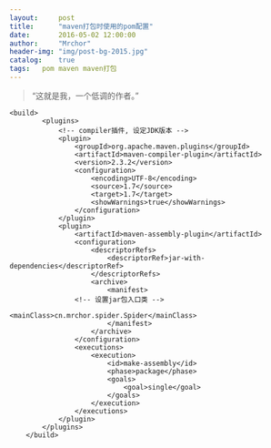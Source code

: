 ```yaml
---
layout:     post
title:      "maven打包时使用的pom配置"
date:       2016-05-02 12:00:00
author:     "Mrchor"
header-img: "img/post-bg-2015.jpg"
catalog:	true
tags:	pom maven maven打包
---
```


> “这就是我，一个低调的作者。”


	<build>
			<plugins>
				<!-- compiler插件, 设定JDK版本 -->
				<plugin>
					<groupId>org.apache.maven.plugins</groupId>
					<artifactId>maven-compiler-plugin</artifactId>
					<version>2.3.2</version>
					<configuration>
						<encoding>UTF-8</encoding>
						<source>1.7</source>
						<target>1.7</target>
						<showWarnings>true</showWarnings>
					</configuration>
				</plugin>
				<plugin>
					<artifactId>maven-assembly-plugin</artifactId>
					<configuration>
						<descriptorRefs>
							<descriptorRef>jar-with-dependencies</descriptorRef>
						</descriptorRefs>
						<archive>
							<manifest>
					<!-- 设置jar包入口类 -->
								<mainClass>cn.mrchor.spider.Spider</mainClass>
							</manifest>
						</archive>
					</configuration>
					<executions>
						<execution>
							<id>make-assembly</id>
							<phase>package</phase>
							<goals>
								<goal>single</goal>
							</goals>
						</execution>
					</executions>
				</plugin>
			</plugins>
		</build>

